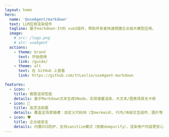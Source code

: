 ```yaml
---
layout: home
hero:
  name: '@useAgent/markdown'
  text: LLM应用渲染组件
  tagline: 基于markdown-It的 vue3组件，帮助开发者快速搭建企业级大模型应用。
  image:
    # src: /logo.png
    # alt: useAgent
  actions:
    - theme: brand
      text: 开始使用
      link: /guide/
    - theme: alt
      text: 在 GitHub 上查看
      link: https://github.com/ttLeslie/useAgent-markdown

features:
  - icon: ⚡️
    title: 极致渲染性能
    details: 基于Markdown文本生成VNode，实现增量渲染，大文本/图表场景无卡顿
  - icon: 🔧
    title: 高灵活拓展
    details: 覆盖全场景插槽：自定义代码块（含mermaid）、行内/块级交互组件、图片等
  - icon: 🛡️
    title: 企业级安全
    details: 内置XSS防护，支持sanitize模式（依赖dompurify），渲染用户内容更安心
---
```


